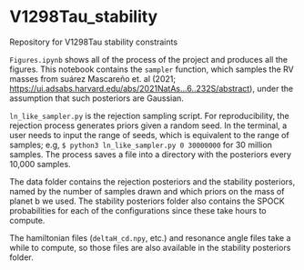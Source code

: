 # V1298Tau_stability
Repository for V1298Tau stability constraints

`Figures.ipynb` shows all of the process of the project and produces all the figures. This notebook contains the `sampler` function, which samples the RV masses from suárez Mascareño et. al (2021; https://ui.adsabs.harvard.edu/abs/2021NatAs...6..232S/abstract), under the assumption that such posteriors are Gaussian.

`ln_like_sampler.py` is the rejection sampling script. For reproducibility, the rejection process generates priors given a random seed. In the terminal, a user needs to input the range of seeds, which is equivalent to the range of samples; e.g, `$ python3 ln_like_sampler.py 0 30000000` for 30 million samples. The process saves a file into a directory with the posteriors every 10,000 samples. 

The data folder contains the rejection posteriors and the stability posteriors, named by the number of samples drawn and which priors on the mass of planet b we used. The stability posteriors folder also contains the SPOCK probabilities for each of the configurations since these take hours to compute.

The hamiltonian files (`deltaH_cd.npy`, etc.) and resonance angle files take a while to compute, so those files are also available in the stability posteriors folder. 
